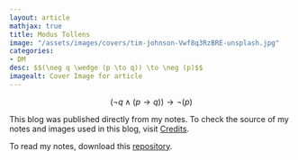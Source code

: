```yaml
---
layout: article
mathjax: true
title: Modus Tollens
image: "/assets/images/covers/tim-johnson-Vwf8q3RzBRE-unsplash.jpg"
categories:
- DM
desc: $$(\neg q \wedge (p \to q)) \to \neg (p)$$ 
imagealt: Cover Image for article
---
```


$$(\neg q \wedge (p \to q)) \to \neg (p)$$

































































































































































































































































































































































































This blog was published directly from my notes.
To check the source of my notes and images used in this blog, visit <a href="/credits.html" target="_blank">Credits</a>.

To read my notes, download this <a href="https://github.com/bovem/CS" target="blank">repository</a>.